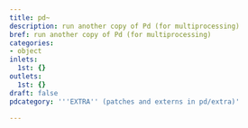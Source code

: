 ```yaml
---
title: pd~
description: run another copy of Pd (for multiprocessing)
bref: run another copy of Pd (for multiprocessing)
categories:
- object
inlets:
  1st: {}
outlets:
  1st: {}
draft: false
pdcategory: '''EXTRA'' (patches and externs in pd/extra)'

---
```


